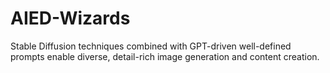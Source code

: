 # AIED-Wizards
Stable Diffusion techniques combined with GPT-driven well-defined prompts enable diverse, detail-rich image generation and content creation.

